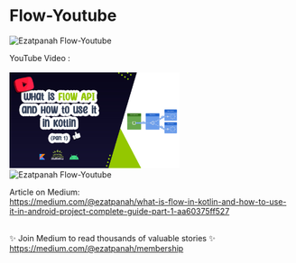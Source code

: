 # Flow-Youtube

<img alt="Ezatpanah  Flow-Youtube" src="https://emojipedia-us.s3.amazonaws.com/content/2020/04/05/yt.png" width="3%"></a>

YouTube Video :
<br>  
<a href="https://youtu.be/y6zMtk41iQY" target="_blank"><img alt="Ezatpanah  Flow-Youtube" src="flowCover.jpg" width="60%"></a>
<br>
<img alt="Ezatpanah  Flow-Youtube" src="ezgif-2-8f0fde0a2f.gif" width="20%">



Article on Medium:
<br>
https://medium.com/@ezatpanah/what-is-flow-in-kotlin-and-how-to-use-it-in-android-project-complete-guide-part-1-aa60375ff527
<br>
<br>

✨ Join Medium to read thousands of valuable stories ✨
<br>
https://medium.com/@ezatpanah/membership
